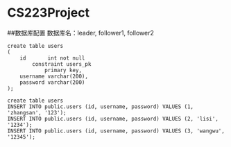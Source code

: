 # CS223Project

##数据库配置
数据库名：leader, follower1, follower2
```
create table users
(
    id       int not null
        constraint users_pk
            primary key,
    username varchar(200),
    password varchar(200)
);
```
```
create table users
INSERT INTO public.users (id, username, password) VALUES (1, 'zhangsan', '123');
INSERT INTO public.users (id, username, password) VALUES (2, 'lisi', '1234');
INSERT INTO public.users (id, username, password) VALUES (3, 'wangwu', '12345');
```
